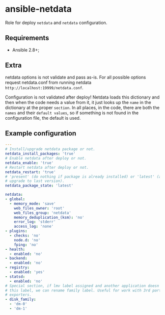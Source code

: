# ansible-netdata

Role for deploy `netdata` and `netdata` configuration.

## Requirements

* Ansible 2.8+;

## Extra

netdata options is not validate and pass as-is. For all possible options
request netdata.conf from running netdata `http://localhost:19999/netdata.conf`.

Configuration is not validated after deploy! Netdata loads this dictionary and
then when the code needs a value from it, it just looks up the `name` in the
dictionary at the proper `section`. In all places, in the code, there are both
the `names` and their `default values`, so if something is not found in the
configuration file, the default is used.

Example configuration
-------------------------

```yaml
---
# Install/upgrade netdata package or not.
netdata_install_packages: 'true'
# Enable netdata after deploy or not.
netdata_enable: 'true'
# Restart netdata after deploy or not.
netdata_restart: 'true'
# 'present' (do nothing if package is already installed) or 'latest' (always
# upgrade to last version).
netdata_package_state: 'latest'

netdata:
- global:
  - memory_mode: 'save'
    web_files_owner: 'root'
    web_files_group: 'netdata'
    memory_deduplication_(ksm): 'no'
    error_log: 'stderr'
    access_log: 'none'
- plugins:
  - checks: 'no'
    node.d: 'no'
    fping: 'no'
- health:
  - enabled: 'no'
- backend:
  - enabled: 'no'
- registry:
  - enabled: 'yes'
- statsd:
  - enabled: 'no'
# Special section, if lmv label assigned and another application doesn't have
# this label, we can rename family label. Useful for work with 3rd party
# exporters.
- disk_family:
  - 'dm-0'
  - 'dm-1'
```
